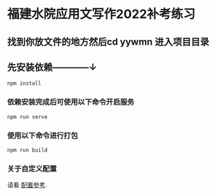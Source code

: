 # 福建水院应用文写作2022补考练习
## 找到你放文件的地方然后cd yywmn 进入项目目录
## 先安装依赖————↓
```
npm install
```

### 依赖安装完成后可使用以下命令开启服务
```
npm run serve
```

### 使用以下命令进行打包
```
npm run build
```

### 关于自定义配置
请看 [配置参考](https://cli.vuejs.org/config/).
